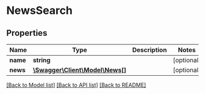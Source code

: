 # NewsSearch

## Properties
Name | Type | Description | Notes
------------ | ------------- | ------------- | -------------
**name** | **string** |  | [optional] 
**news** | [**\Swagger\Client\Model\News[]**](News.md) |  | [optional] 

[[Back to Model list]](../README.md#documentation-for-models) [[Back to API list]](../README.md#documentation-for-api-endpoints) [[Back to README]](../README.md)



